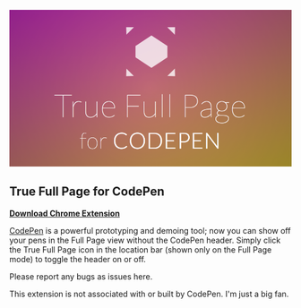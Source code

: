 ![Alt text](/artwork/github-888.png "Optional Title")

## True Full Page for CodePen

**[Download Chrome Extension](https://chrome.google.com/webstore/detail/true-full-page-for-codepe/mlleoaifccleoilmdocpfjfhffmmbjgn)**

[CodePen](http://codepen.io) is a powerful prototyping and demoing tool; now you can show off your pens in the Full Page view without the CodePen header. Simply click the True Full Page icon in the location bar (shown only on the Full Page mode) to toggle the header on or off.

Please report any bugs as issues here.

This extension is not associated with or built by CodePen. I'm just a big fan.
